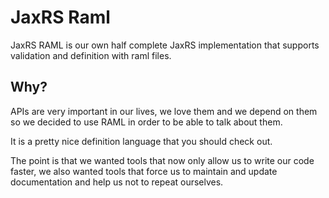 JaxRS Raml
===========

JaxRS RAML is our own half complete JaxRS implementation that supports
validation and definition with raml files. 

Why?
-----

APIs are very important in our lives, we love them and we depend on them so we decided to use RAML in order to be able to talk about them.

It is a pretty nice definition language that you should check out.

The point is that we wanted tools that now only allow us to write our code
faster, we also wanted tools that force us to maintain and update
documentation and help us not to repeat ourselves.

